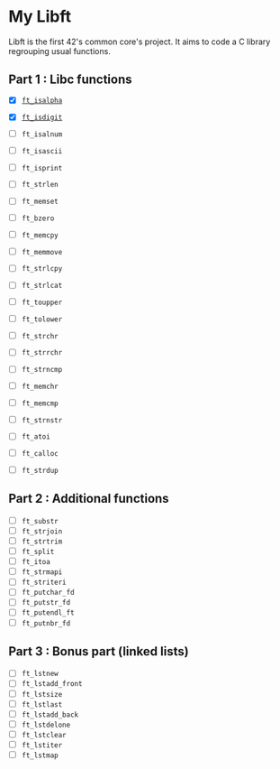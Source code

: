 # My Libft

Libft is the first 42's common core's project. It aims to code a C library regrouping usual functions.

## Part 1 : Libc functions

- [x] [`ft_isalpha`](/library/ft_isalpha.c)
- [x] [`ft_isdigit`](/library/ft_isdigit.c)
- [ ] `ft_isalnum`
- [ ] `ft_isascii`
- [ ] `ft_isprint`
- [ ] `ft_strlen`
- [ ] `ft_memset`
- [ ] `ft_bzero`
- [ ] `ft_memcpy`
- [ ] `ft_memmove`
- [ ] `ft_strlcpy`
- [ ] `ft_strlcat`
- [ ] `ft_toupper`
- [ ] `ft_tolower`
- [ ] `ft_strchr`
- [ ] `ft_strrchr`
- [ ] `ft_strncmp`
- [ ] `ft_memchr`
- [ ] `ft_memcmp`
- [ ] `ft_strnstr`
- [ ] `ft_atoi`

- [ ] `ft_calloc`
- [ ] `ft_strdup`

## Part 2 : Additional functions

- [ ] `ft_substr`
- [ ] `ft_strjoin`
- [ ] `ft_strtrim`
- [ ] `ft_split`
- [ ] `ft_itoa`
- [ ] `ft_strmapi`
- [ ] `ft_striteri`
- [ ] `ft_putchar_fd`
- [ ] `ft_putstr_fd`
- [ ] `ft_putendl_ft`
- [ ] `ft_putnbr_fd`

## Part 3 : Bonus part (linked lists)

- [ ] `ft_lstnew`
- [ ] `ft_lstadd_front`
- [ ] `ft_lstsize`
- [ ] `ft_lstlast`
- [ ] `ft_lstadd_back`
- [ ] `ft_lstdelone`
- [ ] `ft_lstclear`
- [ ] `ft_lstiter`
- [ ] `ft_lstmap`

